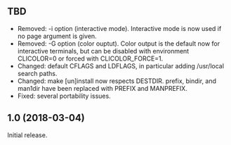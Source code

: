 TBD
---
 - Removed: -i option (interactive mode). Interactive mode is now used if no
   page argument is given.
 - Removed: -G option (color ouptut). Color output is the default now for
   interactive terminals, but can be disabled with environment CLICOLOR=0 or
   forced with CLICOLOR_FORCE=1.
 - Changed: default CFLAGS and LDFLAGS, in particular adding /usr/local search
   paths.
 - Changed: make [un]install now respects DESTDIR. prefix, bindir, and man1dir
   have been replaced with PREFIX and MANPREFIX.
 - Fixed: several portability issues.

1.0 (2018-03-04)
----------------
Initial release.
